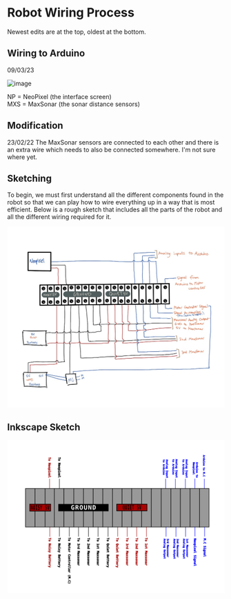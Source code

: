# Robot Wiring Process

Newest edits are at the top, oldest at the bottom.

## Wiring to Arduino

09/03/23

![image](https://user-images.githubusercontent.com/125130687/224054340-bcbcc589-ae8f-42e9-824b-3f6bcebd990c.png)

NP = NeoPixel (the interface screen)  
MXS = MaxSonar (the sonar distance sensors)

## Modification

23/02/22
The MaxSonar sensors are connected to each other and there is an extra wire which needs to also be connected somewhere. I'm not sure where yet. 

## Sketching

To begin, we must first understand all the different components found in the robot so that we can play how to wire everything up in a way that is most efficient. Below is a rough sketch that includes all the parts of the robot and all the different wiring required for it. 

<img src="/media/robotWiringBrainstorm.jpg">

## Inkscape Sketch

<img src="/media/robotWiring.svg">

